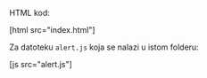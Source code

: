 HTML kod:

[html src="index.html"]

Za datoteku `alert.js` koja se nalazi u istom folderu:

[js src="alert.js"]

